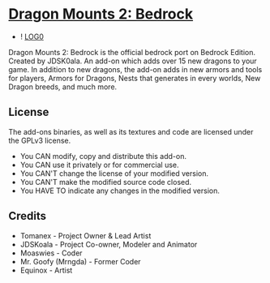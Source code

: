 # [Dragon Mounts 2: Bedrock](https://www.curseforge.com/minecraft-bedrock/addons/dragon-mounts-2-bedrock)

- ! [ LOG0](https://cdn.modrinth.com/data/cached.images/fb34b19fd9a378f3fded1ceac251bc70bc0940f3.png)

Dragon Mounts 2: Bedrock is the official bedrock port on Bedrock Edition. Created by JDSK0ala. An add-on which adds over 15 new dragons to your game. In addition to new dragons, the add-on adds in new armors and tools for players, Armors for Dragons, Nests that generates in every worlds, New Dragon breeds, and much more.

## License
The add-ons binaries, as well as its textures and code are licensed under the GPLv3 license.

- You CAN modify, copy and distribute this add-on.
- You CAN use it privately or for commercial use.
- You CAN'T change the license of your modified version.
- You CAN'T make the modified source code closed.
- You HAVE TO indicate any changes in the modified version.

## Credits
- Tomanex - Project Owner & Lead Artist
- JDSKoala - Project Co-owner, Modeler and Animator
- Moaswies - Coder
- Mr. Goofy (Mrngda) - Former Coder
- Equinox - Artist

